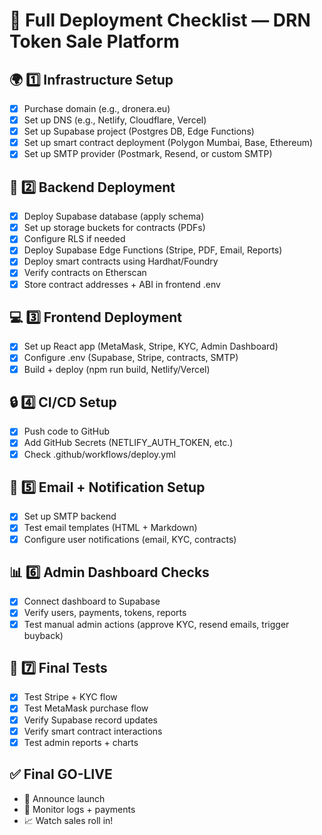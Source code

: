 # 🚀 Full Deployment Checklist — DRN Token Sale Platform

## 🌍 1️⃣ Infrastructure Setup
- [x] Purchase domain (e.g., dronera.eu)
- [x] Set up DNS (e.g., Netlify, Cloudflare, Vercel)
- [x] Set up Supabase project (Postgres DB, Edge Functions)
- [x] Set up smart contract deployment (Polygon Mumbai, Base, Ethereum)
- [x] Set up SMTP provider (Postmark, Resend, or custom SMTP)

## 💾 2️⃣ Backend Deployment
- [x] Deploy Supabase database (apply schema)
- [x] Set up storage buckets for contracts (PDFs)
- [x] Configure RLS if needed
- [x] Deploy Supabase Edge Functions (Stripe, PDF, Email, Reports)
- [x] Deploy smart contracts using Hardhat/Foundry
- [x] Verify contracts on Etherscan
- [x] Store contract addresses + ABI in frontend .env

## 💻 3️⃣ Frontend Deployment
- [x] Set up React app (MetaMask, Stripe, KYC, Admin Dashboard)
- [x] Configure .env (Supabase, Stripe, contracts, SMTP)
- [x] Build + deploy (npm run build, Netlify/Vercel)

## 🔒 4️⃣ CI/CD Setup
- [x] Push code to GitHub
- [x] Add GitHub Secrets (NETLIFY_AUTH_TOKEN, etc.)
- [x] Check .github/workflows/deploy.yml

## 📧 5️⃣ Email + Notification Setup
- [x] Set up SMTP backend
- [x] Test email templates (HTML + Markdown)
- [x] Configure user notifications (email, KYC, contracts)

## 📊 6️⃣ Admin Dashboard Checks
- [x] Connect dashboard to Supabase
- [x] Verify users, payments, tokens, reports
- [x] Test manual admin actions (approve KYC, resend emails, trigger buyback)

## 🔨 7️⃣ Final Tests
- [x] Test Stripe + KYC flow
- [x] Test MetaMask purchase flow
- [x] Verify Supabase record updates
- [x] Verify smart contract interactions
- [x] Test admin reports + charts

## ✅ Final GO-LIVE
- 🚀 Announce launch
- 🔐 Monitor logs + payments
- 📈 Watch sales roll in!
